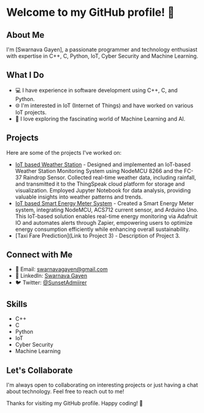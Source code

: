 # Welcome to my GitHub profile! 👋

## About Me
I'm [Swarnava Gayen], a passionate programmer and technology enthusiast with expertise in C++, C, Python, IoT, Cyber Security and Machine Learning.

## What I Do
- 💻 I have experience in software development using C++, C, and Python.
- 🌐 I'm interested in IoT (Internet of Things) and have worked on various IoT projects.
- 🤖 I love exploring the fascinating world of Machine Learning and AI.

## Projects
Here are some of the projects I've worked on:
- [IoT based Weather Station](https://github.com/raj007-star/Weather-Station-) - Designed and implemented an IoT-based Weather Station Monitoring System using NodeMCU 8266 and the FC-37 Raindrop Sensor. Collected real-time weather data, including rainfall, and transmitted it to the ThingSpeak cloud platform for storage and visualization. Employed Jupyter Notebook for data analysis, providing valuable insights into weather patterns and trends.
- [IoT based Smart Energy Meter System](https://github.com/raj007-star/Smart-Energy-Meter) - Created a Smart Energy Meter system, integrating NodeMCU, ACS712 current sensor, and Arduino Uno. This IoT-based solution enables real-time energy monitoring via Adafruit IO and automates alerts through Zapier, empowering users to optimize energy consumption efficiently while enhancing overall sustainability.
- [Taxi Fare Prediction](Link to Project 3) - Description of Project 3.

## Connect with Me
- 📧 Email: [swarnavagayen@gmail.com](mailto:swarnavagayen@gmail.com)
- 💼 LinkedIn: [Swarnava Gayen](https://www.linkedin.com/in/swarnava-gayen)
- 🐦 Twitter: [@SunsetAdmiirer](https://twitter.com/SunsetAdmiirer)

## Skills
- C++
- C
- Python
- IoT
- Cyber Security
- Machine Learning

## Let's Collaborate
I'm always open to collaborating on interesting projects or just having a chat about technology. Feel free to reach out to me!

Thanks for visiting my GitHub profile. Happy coding! 🚀
